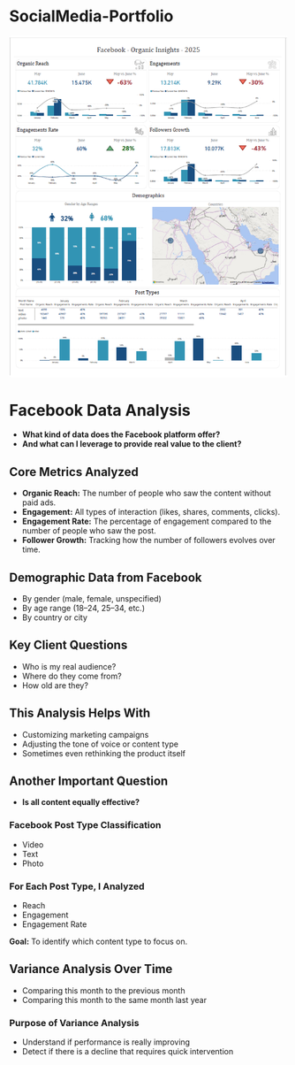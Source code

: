 # SocialMedia-Portfolio
![Facebook-Dashboard](https://github.com/Rabaa-Analytics/SocialMediaAnalysis-Portfolio/blob/main/Facebook.PNG)

# Facebook Data Analysis

- **What kind of data does the Facebook platform offer?**  
- **And what can I leverage to provide real value to the client?**

## Core Metrics Analyzed
- **Organic Reach:** The number of people who saw the content without paid ads.  
- **Engagement:** All types of interaction (likes, shares, comments, clicks).  
- **Engagement Rate:** The percentage of engagement compared to the number of people who saw the post.  
- **Follower Growth:** Tracking how the number of followers evolves over time.  

## Demographic Data from Facebook
- By gender (male, female, unspecified)  
- By age range (18–24, 25–34, etc.)  
- By country or city  

## Key Client Questions
- Who is my real audience?  
- Where do they come from?  
- How old are they?  

## This Analysis Helps With
- Customizing marketing campaigns  
- Adjusting the tone of voice or content type  
- Sometimes even rethinking the product itself  

## Another Important Question
- **Is all content equally effective?**  

### Facebook Post Type Classification
- Video  
- Text  
- Photo  

### For Each Post Type, I Analyzed
- Reach  
- Engagement  
- Engagement Rate  

**Goal:** To identify which content type to focus on.  

## Variance Analysis Over Time
- Comparing this month to the previous month  
- Comparing this month to the same month last year  

### Purpose of Variance Analysis
- Understand if performance is really improving  
- Detect if there is a decline that requires quick intervention  


